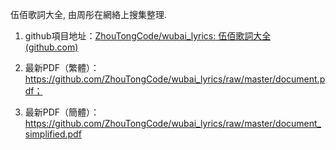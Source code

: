 伍佰歌詞大全, 由周彤在網絡上搜集整理.

1. github項目地址：[ZhouTongCode/wubai_lyrics: 伍佰歌詞大全 (github.com)](https://github.com/ZhouTongCode/wubai_lyrics)

2. 最新PDF（繁體）：https://github.com/ZhouTongCode/wubai_lyrics/raw/master/document.pdf；
3. 最新PDF（簡體）：https://github.com/ZhouTongCode/wubai_lyrics/raw/master/document_simplified.pdf
